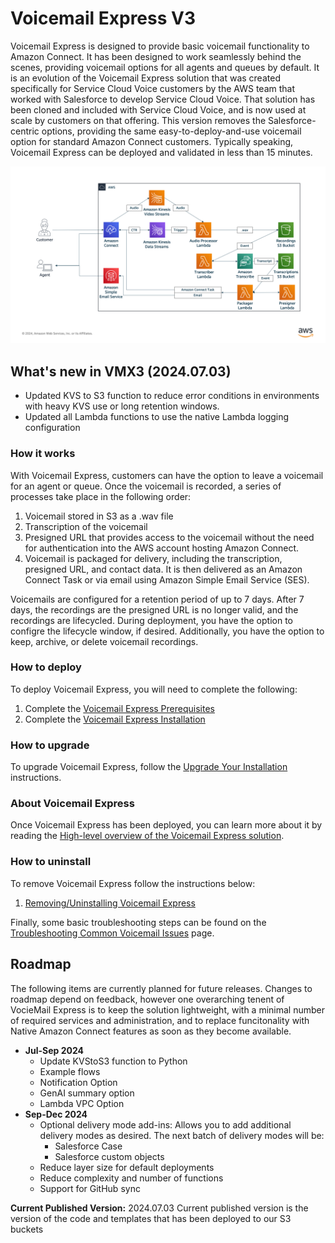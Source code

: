 # Voicemail Express V3
Voicemail Express is designed to provide basic voicemail functionality to Amazon Connect. It has been designed to work seamlessly behind the scenes, providing voicemail options for all agents and queues by default. It is an evolution of the Voicemail Express solution that was created specifically for Service Cloud Voice customers by the AWS team that worked with Salesforce to develop Service Cloud Voice. That solution has been cloned and included with Service Cloud Voice, and is now used at scale by customers on that offering. This version removes the Salesforce-centric options, providing the same easy-to-deploy-and-use voicemail option for standard Amazon Connect customers. Typically speaking, Voicemail Express can be deployed and validated in less than 15 minutes. 

![Voicemail Express Architecture](Docs/Img/VMX3.png)

## What's new in VMX3 (2024.07.03)
-  Updated KVS to S3 function to reduce error conditions in environments with heavy KVS use or long retention windows.
-  Updated all Lambda functions to use the native Lambda logging configuration

### How it works
With Voicemail Express, customers can have the option to leave a voicemail for an agent or queue. Once the voicemail is recorded, a series of processes take place in the following order:
1. Voicemail stored in S3 as a .wav file
2. Transcription of the voicemail
3. Presigned URL that provides access to the voicemail without the need for authentication into the AWS account hosting Amazon Connect.
4. Voicemail is packaged for delivery, including the transcription, presigned URL, and contact data. It is then delivered as an Amazon Connect Task or via email using Amazon Simple Email Service (SES).

Voicemails are configured for a retention period of up to 7 days. After 7 days, the recordings are the presigned URL is no longer valid, and the recordings are lifecycled. During deployment, you have the option to configre the lifecycle window, if desired. Additionally, you have the option to keep, archive, or delete voicemail recordings. 

### How to deploy
To deploy Voicemail Express, you will need to complete the following:
1. Complete the [Voicemail Express Prerequisites](Docs/vmx_prerequistes.md)
1. Complete the [Voicemail Express Installation](Docs/vmx_installation_instructions.md)

### How to upgrade
To upgrade Voicemail Express, follow the [Upgrade Your Installation](Docs/vmx_upgrade.md) instructions.

### About Voicemail Express
Once Voicemail Express has been deployed, you can learn more about it by reading the [High-level overview of the Voicemail Express solution](Docs/vmx_core.md).

### How to uninstall
To remove Voicemail Express follow the instructions below:
1.  [Removing/Uninstalling Voicemail Express](Docs/vmx_uninstall.md)

Finally, some basic troubleshooting steps can be found on the [Troubleshooting Common Voicemail Issues](Docs/vmx_troubleshooting.md) page.

## Roadmap
The following items are currently planned for future releases. Changes to roadmap depend on feedback, however one overarching tenent of VocieMail Express is to keep the solution lightweight, with a minimal number of required services and administration, and to replace funcitonality with Native Amazon Connect features as soon as they become available. 
-  **Jul-Sep 2024**
   -  Update KVStoS3 function to Python
   -  Example flows
   -  Notification Option
   -  GenAI summary option
   -  Lambda VPC Option
-  **Sep-Dec 2024**
   -  Optional delivery mode add-ins: Allows you to add additional delivery modes as desired. The next batch of delivery modes will be:
      -  Salesforce Case
      -  Salesforce custom objects
   -  Reduce layer size for default deployments
   -  Reduce complexity and number of functions
   -  Support for GitHub sync
      

**Current Published Version:** 2024.07.03
Current published version is the version of the code and templates that has been deployed to our S3 buckets
